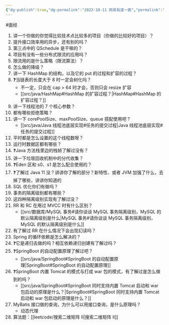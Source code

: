 ```yaml
---
{"dg-publish":true,"dg-permalink":"2022-10-11 网易有道一面","permalink":"/2022-10-11 网易有道一面/"}
---
```



#面经

1. 讲一个你做的你觉得比较技术点比较多的项目（你做的比较好的项目）？
2. 提升接口效率用的异步，还有别的吗？
3. 第三点中的 QSchedule 是干嘛的？
4. 项目有没有一些分布式限流的应用吗？
5. 限流用的是什么策略（限流算法）？
6. 怎么做的降级？
7. 讲一下 HashMap 的结构，以及它的 put 的过程和扩容的过程？
8. ❓当链表的长度大于 8 时一定会树化吗？
	- 不一定，只会在 cap > 64 时才会，否则只会 resize 扩容
	- [[src/java/HashMap#HashMap 的扩容过程？\|HashMap#HashMap 的扩容过程？]]
9. 讲一下线程池的 7 个核心参数？
10. 都有哪些拒绝策略？
11. 讲一下 corePoolSize、maxPoolSize、queue 搭配使用吧？
	- [[src/java/Java 线程池底层实现#任务的提交过程\|Java 线程池底层实现#任务的提交过程]]
12. 平时都是怎么设置的这个线程数呀？
13. 运行时数据区都有哪些？
14. ❓Java 方法栈里边的栈帧了解过没有？
15. 讲一下垃圾回收机制中的分代收集？
16. ❓Eden 区和 s0、s1 是怎么配合使用的？
17. ❓了解过 Java 11 没？讲讲你了解的部分？新特性、或者 JVM 加强了什么，去掉了哪些，讲讲你知道的
18. SQL 优化你们有做吗？
19. 事务的隔离级别都有哪些？
20. 这四种隔离级别实现有了解过没？
21. RR 和 RC 在用过 MVCC 时有什么区别？
	- [[src/数据库/MySQL 事务#请你谈谈 MySQL 事务隔离级别，MySQL 的默认隔离级别是什么\|MySQL 事务#请你谈谈 MySQL 事务隔离级别，MySQL 的默认隔离级别是什么]]
22. 有了解过 RR 在什么情况下会出现幻读吗？
23. Spring 的循环依赖是怎么解决的？
24. ❓它是递归去做的吗？相互依赖递归创建有了解过吗？
25. ❓SpringBoot 的自动配置原理了解过吧？
	- [[src/java/SpringBoot#SpringBoot 的自动配置原理\|SpringBoot#SpringBoot 的自动配置原理]]
26. ❓SpringBoot 内置 Tomcat 的模式与打成 war 包的模式，有了解过是怎么做到的吗？
	- [[src/java/SpringBoot#SpringBoot 同时支持内置 Tomcat 启动和 war 包启动的原理是什么？\|SpringBoot#SpringBoot 同时支持内置 Tomcat 启动和 war 包启动的原理是什么？]]
27. MyBatis 接口做的查询，为什么可以用接口查询，是什么原理吗？
	- 动态代理
28. 算法题：[[leetcode/搜索二维矩阵 II\|搜索二维矩阵 II]]